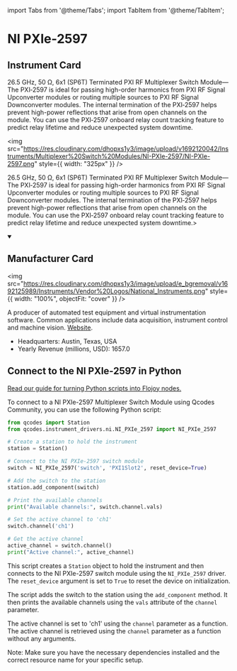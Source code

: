 
import Tabs from '@theme/Tabs';
import TabItem from '@theme/TabItem';

# NI PXIe-2597

## Instrument Card

<div className="flex">

<div>

26.5 GHz, 50 Ω, 6x1 (SP6T) Terminated PXI RF Multiplexer Switch Module—The PXI‑2597 is ideal for passing high-order harmonics from PXI RF Signal Upconverter modules or routing multiple sources to PXI RF Signal Downconverter modules. The internal termination of the PXI‑2597 helps prevent high-power reflections that arise from open channels on the module. You can use the PXI‑2597 onboard relay count tracking feature to predict relay lifetime and reduce unexpected system downtime.

</div>

<img src="https://res.cloudinary.com/dhopxs1y3/image/upload/v1692120042/Instruments/Multiplexer%20Switch%20Modules/NI-PXIe-2597/NI-PXIe-2597.png" style={{ width: "325px" }} />

</div>

26.5 GHz, 50 Ω, 6x1 (SP6T) Terminated PXI RF Multiplexer Switch Module—The PXI‑2597 is ideal for passing high-order harmonics from PXI RF Signal Upconverter modules or routing multiple sources to PXI RF Signal Downconverter modules. The internal termination of the PXI‑2597 helps prevent high-power reflections that arise from open channels on the module. You can use the PXI‑2597 onboard relay count tracking feature to predict relay lifetime and reduce unexpected system downtime.>

<details open>
<summary><h2>Manufacturer Card</h2></summary>

<img src="https://res.cloudinary.com/dhopxs1y3/image/upload/e_bgremoval/v1692125989/Instruments/Vendor%20Logos/National_Instruments.png" style={{ width: "100%", objectFit: "cover" }} />

A producer of automated test equipment and virtual instrumentation software. Common applications include data acquisition, instrument control and machine vision. <a href="https://www.ni.com/en-ca.html">Website</a>.

<ul>
  <li>Headquarters: Austin, Texas, USA</li>
  <li>Yearly Revenue (millions, USD): 1657.0</li>
</ul>
</details>

## Connect to the NI PXIe-2597 in Python

[Read our guide for turning Python scripts into Flojoy nodes.](https://docs.flojoy.ai/custom-nodes/creating-custom-node/)


<Tabs>
<TabItem value="Qcodes Community" label="Qcodes Community">

To connect to a NI PXIe-2597 Multiplexer Switch Module using Qcodes Community, you can use the following Python script:

```python
from qcodes import Station
from qcodes.instrument_drivers.ni.NI_PXIe_2597 import NI_PXIe_2597

# Create a station to hold the instrument
station = Station()

# Connect to the NI PXIe-2597 switch module
switch = NI_PXIe_2597('switch', 'PXI1Slot2', reset_device=True)

# Add the switch to the station
station.add_component(switch)

# Print the available channels
print("Available channels:", switch.channel.vals)

# Set the active channel to 'ch1'
switch.channel('ch1')

# Get the active channel
active_channel = switch.channel()
print("Active channel:", active_channel)
```

This script creates a `Station` object to hold the instrument and then connects to the NI PXIe-2597 switch module using the `NI_PXIe_2597` driver. The `reset_device` argument is set to `True` to reset the device on initialization.

The script adds the switch to the station using the `add_component` method. It then prints the available channels using the `vals` attribute of the `channel` parameter.

The active channel is set to 'ch1' using the `channel` parameter as a function. The active channel is retrieved using the `channel` parameter as a function without any arguments.

Note: Make sure you have the necessary dependencies installed and the correct resource name for your specific setup.

</TabItem>
</Tabs>